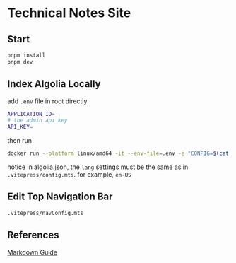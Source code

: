 # Technical Notes Site

## Start
```sh
pnpm install
pnpm dev
```

## Index Algolia Locally
add `.env` file in root directly
```sh
APPLICATION_ID=
# the admin api key
API_KEY=
```
then run
```sh
docker run --platform linux/amd64 -it --env-file=.env -e "CONFIG=$(cat ./algolia.json | jq -r tostring)" algolia/docsearch-scraper
```
notice in algolia.json, the `lang` settings must be the same as in `.vitepress/config.mts`. for example, `en-US`


## Edit Top Navigation Bar
```sh
.vitepress/navConfig.mts
```


## References
[Markdown Guide](https://vitepress.dev/guide/markdown)